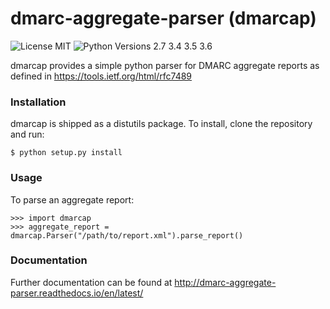 # dmarc-aggregate-parser (dmarcap)

![License MIT](https://img.shields.io/npm/l/express.svg?style=for-the-badge) ![Python Versions 2.7 3.4 3.5 3.6](https://img.shields.io/badge/python-2.7%203.4%203.5%203.6-brightgreen.svg?style=for-the-badge)

dmarcap provides a simple python parser for DMARC aggregate reports as defined
in https://tools.ietf.org/html/rfc7489

### Installation

dmarcap is shipped as a distutils package. To install, clone the repository and run:

    $ python setup.py install

### Usage

To parse an aggregate report:

    >>> import dmarcap
    >>> aggregate_report = dmarcap.Parser("/path/to/report.xml").parse_report()

### Documentation

Further documentation can be found at http://dmarc-aggregate-parser.readthedocs.io/en/latest/
